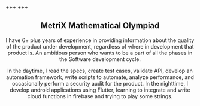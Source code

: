 +++
+++

<h2 align="center"> <b>MetriX Mathematical Olympiad</b></h2>

<div align="center">
<p>
I have 6+ plus years of experience in providing information about the quality of the product under development, regardless of where in development that product is. An ambitious person who wants to be a part of all the phases in the Software development cycle.
    
In the daytime, I read the specs, create test cases, validate API, develop an automation framework, write scripts to automate, analyze performance, and occasionally perform a security audit for the product. In the nighttime, I develop android applications using Flutter, learning to integrate and write cloud functions in firebase and trying to play some strings.
</p>
</div>
